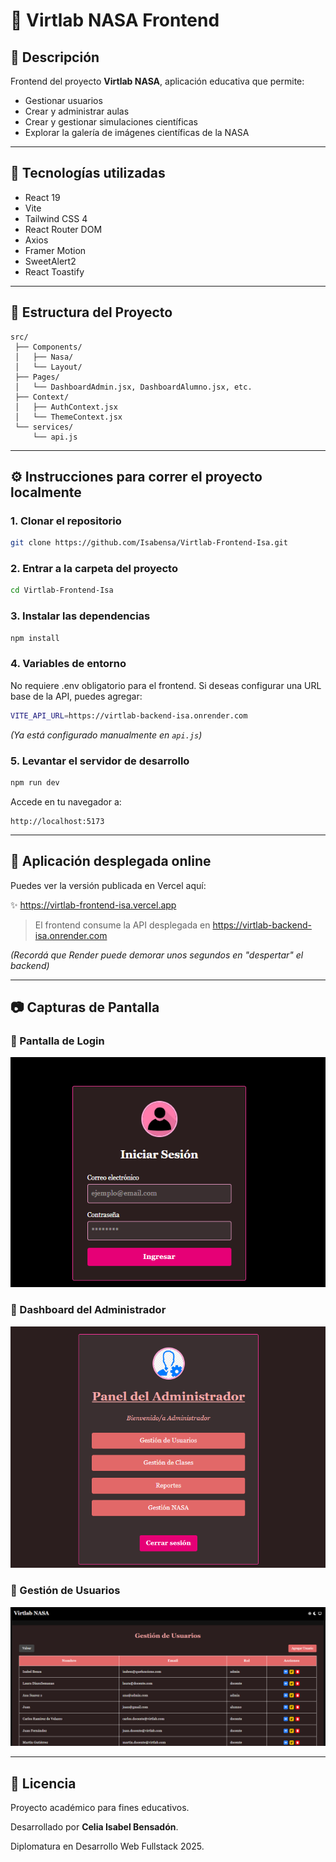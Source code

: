 # 📄 Virtlab NASA Frontend

## 📙 Descripción
Frontend del proyecto **Virtlab NASA**, aplicación educativa que permite:
- Gestionar usuarios
- Crear y administrar aulas
- Crear y gestionar simulaciones científicas
- Explorar la galería de imágenes científicas de la NASA

---

## 🚀 Tecnologías utilizadas
- React 19
- Vite
- Tailwind CSS 4
- React Router DOM
- Axios
- Framer Motion
- SweetAlert2
- React Toastify

---

## 📁 Estructura del Proyecto
```plaintext
src/
 ├── Components/
 │   ├── Nasa/
 │   └── Layout/
 ├── Pages/
 │   └── DashboardAdmin.jsx, DashboardAlumno.jsx, etc.
 ├── Context/
 │   ├── AuthContext.jsx
 │   └── ThemeContext.jsx
 └── services/
     └── api.js
```

---

## ⚙️ Instrucciones para correr el proyecto localmente

### 1. Clonar el repositorio
```bash
git clone https://github.com/Isabensa/Virtlab-Frontend-Isa.git
```

### 2. Entrar a la carpeta del proyecto
```bash
cd Virtlab-Frontend-Isa
```

### 3. Instalar las dependencias
```bash
npm install
```

### 4. Variables de entorno

No requiere .env obligatorio para el frontend.
Si deseas configurar una URL base de la API, puedes agregar:

```bash
VITE_API_URL=https://virtlab-backend-isa.onrender.com
```

*(Ya está configurado manualmente en `api.js`)*

### 5. Levantar el servidor de desarrollo
```bash
npm run dev
```

Accede en tu navegador a:
```plaintext
http://localhost:5173
```

---

## 🚧 Aplicación desplegada online

Puedes ver la versión publicada en Vercel aquí:

✨ https://virtlab-frontend-isa.vercel.app

> El frontend consume la API desplegada en https://virtlab-backend-isa.onrender.com

*(Recordá que Render puede demorar unos segundos en "despertar" el backend)*

---

## 📷 Capturas de Pantalla

### 📌 Pantalla de Login
![Pantalla de Login](https://github.com/Isabensa/Virtlab-Frontend-Isa/blob/main/src/assets/1%20readme.png?raw=true./src/assets/1-readme.png)

### 📌 Dashboard del Administrador
![Dashboard del Administrador](https://github.com/Isabensa/Virtlab-Frontend-Isa/blob/main/src/assets/2%20readme.png?raw=true)

### 📌 Gestión de Usuarios
![Gestión de Usuarios](https://github.com/Isabensa/Virtlab-Frontend-Isa/blob/main/src/assets/3%20readme.png?raw=true)

---

## 📄 Licencia

Proyecto académico para fines educativos.

Desarrollado por **Celia Isabel Bensadón**.

Diplomatura en Desarrollo Web Fullstack 2025.

